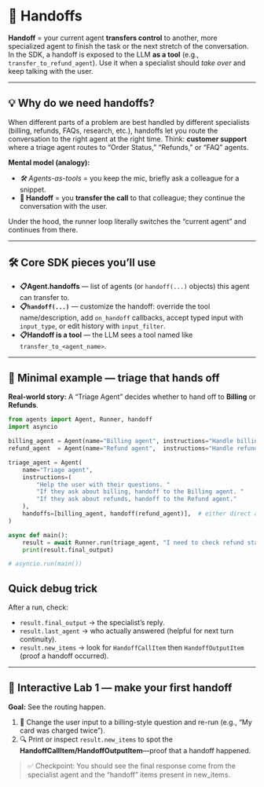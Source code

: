 # 🤝 Handoffs

**Handoff** = your current agent **transfers control** to another, more specialized agent to finish the task or the next stretch of the conversation. In the SDK, a handoff is exposed to the LLM **as a tool** (e.g., `transfer_to_refund_agent`). Use it when a specialist should *take over* and keep talking with the user.

---

## 💡 Why do we need handoffs?

When different parts of a problem are best handled by different specialists (billing, refunds, FAQs, research, etc.), handoffs let you route the conversation to the right agent at the right time. Think: **customer support** where a triage agent routes to “Order Status,” “Refunds,” or “FAQ” agents.

**Mental model (analogy):**

- *🛠 Agents-as-tools* = you keep the mic, briefly ask a colleague for a snippet.
- **🔄 Handoff** = you **transfer the call** to that colleague; they continue the conversation with the user.

Under the hood, the runner loop literally switches the “current agent” and continues from there.

---

## 🛠 Core SDK pieces you’ll use

- **📋Agent.handoffs** — list of agents (or `handoff(...)` objects) this agent can transfer to.
- **📋`handoff(...)`** — customize the handoff: override the tool name/description, add `on_handoff` callbacks, accept typed input with `input_type`, or edit history with `input_filter`.
- **📋Handoff is a tool** — the LLM sees a tool named like `transfer_to_<agent_name>`.

---

## 📜 Minimal example — triage that hands off

**Real-world story:** A “Triage Agent” decides whether to hand off to **Billing** or **Refunds**.

```python
from agents import Agent, Runner, handoff
import asyncio

billing_agent = Agent(name="Billing agent", instructions="Handle billing questions.")
refund_agent  = Agent(name="Refund agent",  instructions="Handle refunds.")

triage_agent = Agent(
    name="Triage agent",
    instructions=(
        "Help the user with their questions. "
        "If they ask about billing, handoff to the Billing agent. "
        "If they ask about refunds, handoff to the Refund agent."
    ),
    handoffs=[billing_agent, handoff(refund_agent)],  # either direct agent or `handoff(...)`
)

async def main():
    result = await Runner.run(triage_agent, "I need to check refund status.")
    print(result.final_output)

# asyncio.run(main())

```

## Quick debug trick

After a run, check:

- `result.final_output` → the specialist’s reply.
- `result.last_agent` → who actually answered (helpful for next turn continuity).
- `result.new_items` → look for `HandoffCallItem` then `HandoffOutputItem` (proof a handoff occurred).

---

## 🧪 Interactive Lab 1 — make your first handoff

**Goal:** See the routing happen.

1. 📝 Change the user input to a billing-style question and re-run (e.g., “My card was charged twice”).
2. 🔍 Print or inspect `result.new_items` to spot the **HandoffCallItem/HandoffOutputItem**—proof that a handoff happened.

> ✅ Checkpoint: You should see the final response come from the specialist agent and the “handoff” items present in new_items.